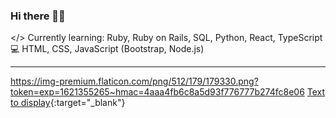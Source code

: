 ### Hi there 👋🏼

</> Currently learning: Ruby, Ruby on Rails, SQL, Python, React, TypeScript
💻 HTML, CSS, JavaScript (Bootstrap, Node.js)
<!-- blank line -->
----
<!-- blank line -->
https://img-premium.flaticon.com/png/512/179/179330.png?token=exp=1621355265~hmac=4aaa4fb6c8a5d93f776777b274fc8e06
[Text to display](https://www.linkedin.com/in/hannah-eichelsdoerfer/){:target="_blank"}

<!--
**hannah-eichelsdoerfer/hannah-eichelsdoerfer** is a ✨ _special_ ✨ repository because its `README.md` (this file) appears on your GitHub profile.

Here are some ideas to get you started:

- 🔭 I’m currently working on ...
- 🌱 I’m currently learning ...
- 👯 I’m looking to collaborate on ...
- 🤔 I’m looking for help with ...
- 💬 Ask me about ...
- 📫 How to reach me: ...
- 😄 Pronouns: ...
- ⚡ Fun fact: ...
-->

